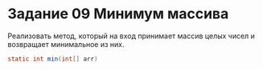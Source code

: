 # Задание 09 Минимум массива

Реализовать метод, который на вход принимает массив целых чисел и возвращает минимальное из них.
```java
static int min(int[] arr)
```

